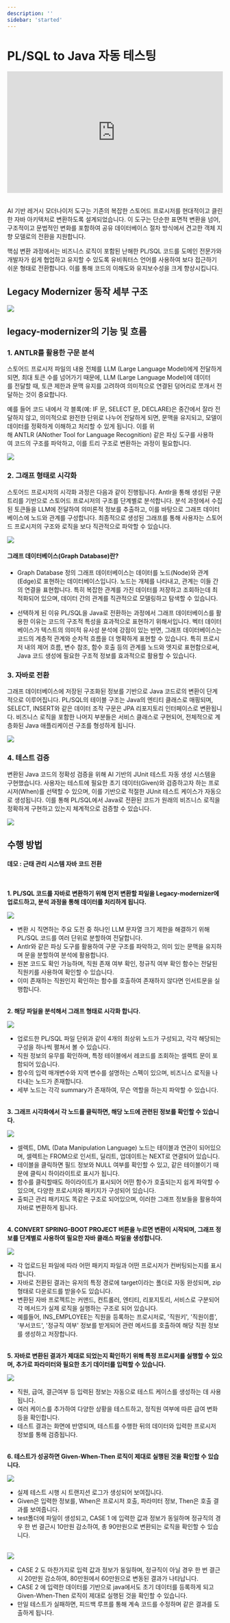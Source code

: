 ```yaml
---
description: ''
sidebar: 'started'
---
```


# PL/SQL to Java 자동 테스팅

<div style="position: relative; padding-bottom: 56.25%; padding-top: 0px; height: 0; overflow: hidden;">
	<iframe style="position: absolute; top: 0; left: 0; width: 100%; height: 100%;" 
        src="https://www.youtube.com/embed/-cMP4bCkiFc" 
        frameborder="0" crolling="no" frameborder="none" allowfullscreen="">
    </iframe>
</div>
<br>

AI 기반 레거시 모더나이저 도구는 기존의 복잡한 스토어드 프로시저를 현대적이고 클린한 자바 아키텍처로 변환하도록 설계되었습니다. 이 도구는 단순한 표면적 변환을 넘어, 구조적이고 문법적인 변화를 포함하여 공유 데이터베이스 절차 방식에서 견고한 객체 지향 모델로의 전환을 지원합니다.

핵심 변환 과정에서는 비즈니스 로직이 포함된 난해한 PL/SQL 코드를 도메인 전문가와 개발자가 쉽게 협업하고 유지할 수 있도록 유비쿼터스 언어를 사용하여 보다 접근하기 쉬운 형태로 전환합니다. 이를 통해 코드의 이해도와 유지보수성을 크게 향상시킵니다.

## Legacy Modernizer 동작 세부 구조
<img src="https://www.uengine.org/images/Legacy-Code-2-Clean-Code.jpg">

## legacy-modernizer의 기능 및 흐름
### 1. ANTLR를 활용한 구문 분석
스토어드 프로시저 파일의 내용 전체를 LLM (Large Language Model)에게 전달하게 되면, 최대 토큰 수를 넘어가기 때문에,  LLM (Large Language Model)에 데이터를 전달할 때, 토큰 제한과 문맥 유지를 고려하여 의미적으로 연결된 덩어리로 쪼개서 전달하는 것이 중요합니다. 

예를 들어 코드 내에서 각 블록(예: IF 문, SELECT 문, DECLARE)은 중간에서 잘라 전달하지 않고, 의미적으로 완전한 단위로 나누어 전달하게 되면, 문맥을 유지되고, 모델이 데이터를 정확하게 이해하고 처리할 수 있게 됩니다. 이를 위해 ANTLR (ANother Tool for Language Recognition) 같은 파싱 도구를 사용하여 코드의 구조를 파악하고, 이를 트리 구조로 변환하는 과정이 필요합니다.

<img src="https://github.com/user-attachments/assets/cfdd2696-292a-41fc-949f-c6f7c09f4292">

### 2. 그래프 형태로 시각화
스토어드 프로시저의 시각화 과정은 다음과 같이 진행됩니다. Antlr을 통해 생성된 구문 트리를 기반으로 스토어드 프로시저의 구조를 단계별로 분석합니다. 분석 과정에서 수집된 토큰들을 LLM에 전달하여 의미론적 정보를 추출하고, 이를 바탕으로 그래프 데이터베이스에 노드와 관계를 구성합니다. 최종적으로 생성된 그래프를 통해 사용자는 스토어드 프로시저의 구조와 로직을 보다 직관적으로 파악할 수 있습니다.

<img src="https://github.com/user-attachments/assets/c2b2b284-9f73-4ba0-b633-e863b6406949">

#### 그래프 데이터베이스(Graph Database)란?
* Graph Database 정의
그래프 데이터베이스는 데이터를 노드(Node)와 관계(Edge)로 표현하는 데이터베이스입니다. 노드는 개체를 나타내고, 관계는 이들 간의 연결을 표현합니다. 특히 복잡한 관계를 가진 데이터를 저장하고 조회하는데 최적화되어 있으며, 데이터 간의 관계를 직관적으로 모델링하고 탐색할 수 있습니다.

* 선택하게 된 이유
PL/SQL을 Java로 전환하는 과정에서 그래프 데이터베이스를 활용한 이유는 코드의 구조적 특성을 효과적으로 표현하기 위해서입니다. 벡터 데이터베이스가 텍스트의 의미적 유사성 분석에 강점이 있는 반면, 그래프 데이터베이스는 코드의 계층적 관계와 순차적 흐름을 더 명확하게 표현할 수 있습니다. 특히 프로시저 내의 제어 흐름, 변수 참조, 함수 호출 등의 관계를 노드와 엣지로 표현함으로써, Java 코드 생성에 필요한 구조적 정보를 효과적으로 활용할 수 있습니다.

### 3. 자바로 전환
그래프 데이터베이스에 저장된 구조화된 정보를 기반으로 Java 코드로의 변환이 단계적으로 이루어집니다. PL/SQL의 테이블 구조는 Java의 엔티티 클래스로 매핑되며, SELECT, INSERT와 같은 데이터 조작 구문은 JPA 리포지토리 인터페이스로 변환됩니다. 비즈니스 로직을 포함한 나머지 부분들은 서비스 클래스로 구현되어, 전체적으로 계층화된 Java 애플리케이션 구조를 형성하게 됩니다.

<img src="https://github.com/user-attachments/assets/64599fc7-b9d2-4a67-a0d9-d9ed8ec51abd">

### 4. 테스트 검증
변환된 Java 코드의 정확성 검증을 위해 AI 기반의 JUnit 테스트 자동 생성 시스템을 구현했습니다. 사용자는 테스트에 필요한 초기 데이터(Given)와 검증하고자 하는 프로시저(When)를 선택할 수 있으며, 이를 기반으로 적절한 JUnit 테스트 케이스가 자동으로 생성됩니다. 이를 통해 PL/SQL에서 Java로 전환된 코드가 원래의 비즈니스 로직을 정확하게 구현하고 있는지 체계적으로 검증할 수 있습니다.

<img src="https://github.com/user-attachments/assets/881e0570-4030-4c59-a897-c2026879e744">

## 수행 방법
#### 데모 : 근태 관리 시스템 자바 코드 전환
<br>

**1. PL/SQL 코드를 자바로 변환하기 위해 먼저 변환할 파일을 Legacy-modernizer에 업로드하고, 분석 과정을 통해 데이터를 처리하게 됩니다.**

<img src="https://www.uengine.org/images/demo-corporate/use-01.jpg">

- 변환 시 직면하는 주요 도전 중 하나인 LLM 문자열 크기 제한을 해결하기 위해 PL/SQL 코드를 여러 단위로 분할하여 전달합니다.
- Antlr와 같은 파싱 도구를 활용하여 구문 구조를 파악하고, 의미 있는 문맥을 유지하며 문을 분할하여 분석에 활용합니다.
- 원본 코드도 확인 가능하며, 직원 존재 여부 확인, 정규직 여부 확인 함수는 전달된 직원키를 사용하여 확인할 수 있습니다.
- 이미 존재하는 직원인지 확인하는 함수를 호출하여 존재하지 않다면 인서트문을 실행합니다.
<br><br>

**2. 해당 파일을 분석해서 그래프 형태로 시각화 합니다.**

<img src="https://www.uengine.org/images/demo-corporate/use-02.jpg">

- 업로드한 PL/SQL 파일 단위과 같이 4개의 최상위 노드가 구성되고, 각각 해당되는 구성을 하나씩 펼쳐서 볼 수 있습니다.
- 직원 정보의 유무를 확인하며, 특정 테이블에서 레코드를 조회하는 셀렉트 문이 포함되어 있습니다.
- 함수의 입력 매개변수와 지역 변수를 설명하는 스펙이 있으며, 비즈니스 로직을 나타내는 노드가 존재합니다.
- 세부 노드는 각각 summary가 존재하여, 무슨 역할을 하는지 파악할 수 있습니다.
<br><br>

**3. 그래프 시각화에서 각 노드를 클릭하면, 해당 노드에 관련된 정보를 확인할 수 있습니다.**

<img src="https://www.uengine.org/images/demo-corporate/use-03.jpg">

- 셀렉트, DML (Data Manipulation Language) 노드는 테이블과 연관이 되어있으며, 셀렉트는 FROM으로 인서트, 딜리트, 업데이트는 NEXT로 연결되어 있습니다.
- 테이블을 클릭하면 필드 정보와 NULL 여부를 확인할 수 있고, 같은 테이블이기 때문에 클릭시 하이라이트로 표시가 됩니다.
- 함수를 클릭할때도 하이라이트가 표시되어 어떤 함수가 호출되는지 쉽게 파악할 수 있으며, 다양한 프로시저와 패키지가 구성되어 있습니다.
- 출퇴근 관리 패키지도 똑같은 구조로 되어있으며, 이러한 그래프 정보들을 활용하여 자바로 변환하게 됩니다.
<br><br>

**4. CONVERT SPRING-BOOT PROJECT 버튼을 누르면 변환이 시작되며, 그래프 정보를 단계별로 사용하여 필요한 자바 클래스 파일을 생성합니다.**

<img src="https://www.uengine.org/images/demo-corporate/use-04.jpg">

- 각 업로드된 파일에 따라 어떤 패키지 파일과 어떤 프로시저가 컨버팅되는지를 표시합니다.
- 자바로 전환된 결과는 유저의 특정 경로에 target이라는 폴더로 자동 완성되며, zip 형태로 다운로드를 받을수도 있습니다.
- 변환된 자바 프로젝트는 커맨드, 컨트롤러, 엔티티, 리포지토리, 서비스로 구분되어 각 메서드가 실제 로직을 실행하는 구조로 되어 있습니다.
- 예를들어, INS_EMPLOYEE는 직원을 등록하는 프로시저로, '직원키', '직원이름', '부서코드', '정규직 여부' 정보를 받게되어 관련 메서드를 호출하여 해당 직원 정보를 생성하고 저장합니다.
<br><br>

**5. 자바로 변환된 결과가 제대로 되었는지 확인하기 위해 특정 프로시저를 실행할 수 있으며, 추가로 파라미터와 필요한 초기 데이터를 입력할 수 있습니다.**

<img src="https://www.uengine.org/images/demo-corporate/use-05.jpg">

- 직원, 급여, 결근여부 등 입력된 정보는 자동으로 테스트 케이스를 생성하는 데 사용됩니다.
- 여러 케이스를 추가하여 다양한 상황을 테스트하고, 정직원 여부에 따른 급여 변화 등을 확인합니다.
- 테스트 결과는 화면에 반영되며, 테스트를 수행한 뒤의 데이터와 입력한 프로시저 정보를 통해 검증됩니다.
<br><br>

**6. 테스트가 성공하면 Given-When-Then 로직이 제대로 실행된 것을 확인할 수 있습니다.**

<img src="https://www.uengine.org/images/demo-corporate/use-06.jpg">

- 실제 테스트 시행 시 트랜지션 로그가 생성되어 보여집니다.
- Given은 입력한 정보를, When은 프로시저 호출, 파라미터 정보, Then은 호출 결과를 보여줍니다.
- test폴더에 파일이 생성되고, CASE 1 에 입력한 값과 정보가 동일하며 정규직의 경우 한 번 결근시 10만원 감소하여, 총 90만원으로 변환되는 로직을 확인할 수 있습니다.
<br><br>

<img src="https://www.uengine.org/images/demo-corporate/use-07.jpg">

- CASE 2 도 마찬가지로 입력 값과 정보가 동일하며, 정규직이 아닐 경우 한 번 결근시 20만원 감소하여, 80만원에서 60만원으로 변동된 결과가 나타납니다.
- CASE 2 에 입력한 데이터를 기반으로 java에서도 초기 데이터를 등록하게 되고 Given-When-Then 로직이 제대로 실행된 것을 확인할 수 있습니다.
- 만일 테스트가 실패하면, 피드백 루프를 통해 계속 코드를 수정하며 같은 결과를 도출하게 됩니다.

<style>
.mobile-view {
    display: none;
}

@media screen and (max-width: 499px) {
    .responsive-table {
        display: none;
    }

    .mobile-view {
        display: block;
    }

    .mobile-view div {
        font-size: 16px;
        font-weight: bold;
        margin-top:20px;
    }
}
</style>